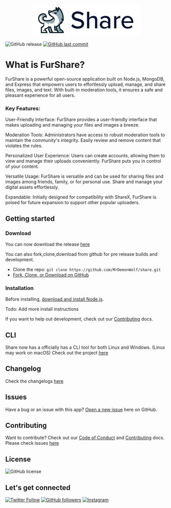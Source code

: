<p align="center">
    <img src="logo.png"/>
</p>

![GitHub release](https://img.shields.io/github/release/mrdemonwolf/share.svg?style=for-the-badge)
[![GitHub last commit](https://img.shields.io/github/last-commit/mrdemonwolf/share.svg?logo=git&style=for-the-badge)](https://github.com/mrdemonwolf/share)

# What is FurShare?

FurShare is a powerful open-source application built on Node.js, MongoDB, and Express that empowers users to effortlessly upload, manage, and share files, images, and text. With built-in moderation tools, it ensures a safe and pleasant experience for all users.

### Key Features:

User-Friendly Interface: FurShare provides a user-friendly interface that makes uploading and managing your files and images a breeze.

Moderation Tools: Administrators have access to robust moderation tools to maintain the community's integrity. Easily review and remove content that violates the rules.

Personalized User Experience: Users can create accounts, allowing them to view and manage their uploads conveniently. FurShare puts you in control of your content.

Versatile Usage: FurShare is versatile and can be used for sharing files and images among friends, family, or for personal use. Share and manage your digital assets effortlessly.

Expandable: Initially designed for compatibility with ShareX, FurShare is poised for future expansion to support other popular uploaders.

## Getting started

### Download

You can now download the release [here](https://github.com/MrDemonWolf/share/releases/latest)

You can also fork,clone,download from github for pre release builds and development.

- Clone the repo: `git clone https://github.com/MrDemonWolf/share.git`
- [Fork, Clone, or Download on GitHub](/)

### Installation

Before installing, [download and install Node.js](https://nodejs.org/en/download/).

Todo: Add more install instructions

If you want to help out development, check out our [Contributing]() docs.

## CLI

Share now has a officially has a CLI tool for both Linux and Windows. (Linux may work on macOS) Check out the project [here](https://www.github.com/mrdemonwolf/share-cli)

## Changelog

Check the changelogs [here](https://mrdemonwolf.github.io/share/docs/changelog/)

## Issues

Have a bug or an issue with this app? [Open a new issue](/issues) here on GitHub.

## Contributing

Want to contribute? Check out our [Code of Conduct]() and [Contributing]() docs. Please check issues [here](/issues)

## License

![GitHub license](https://img.shields.io/github/license/MrDemonWolf/share.svg?style=for-the-badge&logo=github)

## Let's get connected

[![Twitter Follow](https://img.shields.io/twitter/follow/MrDemonWolf.svg?style=for-the-badge&logo=twitter)](https://twitter.com/MrDemonWolf)
[![GitHub followers](https://img.shields.io/github/followers/nathanhenniges.svg?label=Follow&style=for-the-badge&logo=github)](https://github.com/nathanhenniges/)
[![Instagram](https://img.shields.io/static/v1.svg?label=follow&message=@MrDemonWolf&color=grey&logo=instagram&style=for-the-badge&logoColor=white&colorA=critical)](https://www.instagram.com/MrDemonWolf/)

